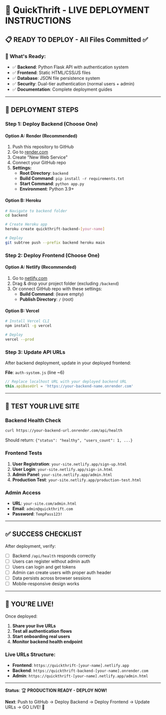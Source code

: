 # 🚀 QuickThrift - LIVE DEPLOYMENT INSTRUCTIONS

## 📋 **READY TO DEPLOY** - All Files Committed ✅

### 🎯 **What's Ready:**
- ✅ **Backend**: Python Flask API with authentication system
- ✅ **Frontend**: Static HTML/CSS/JS files  
- ✅ **Database**: JSON file persistence system
- ✅ **Security**: Dual-tier authentication (normal users + admin)
- ✅ **Documentation**: Complete deployment guides

---

## 🚀 **DEPLOYMENT STEPS**

### **Step 1: Deploy Backend (Choose One)**

#### Option A: Render (Recommended)
1. Push this repository to GitHub
2. Go to [render.com](https://render.com)
3. Create "New Web Service"
4. Connect your GitHub repo
5. **Settings:**
   - **Root Directory**: `backend`
   - **Build Command**: `pip install -r requirements.txt`
   - **Start Command**: `python app.py`
   - **Environment**: Python 3.9+

#### Option B: Heroku
```bash
# Navigate to backend folder
cd backend

# Create Heroku app
heroku create quickthrift-backend-[your-name]

# Deploy
git subtree push --prefix backend heroku main
```

### **Step 2: Deploy Frontend (Choose One)**

#### Option A: Netlify (Recommended)
1. Go to [netlify.com](https://netlify.com)
2. Drag & drop your project folder (excluding `/backend`)
3. Or connect GitHub repo with these settings:
   - **Build Command**: (leave empty)
   - **Publish Directory**: `/` (root)

#### Option B: Vercel
```bash
# Install Vercel CLI
npm install -g vercel

# Deploy
vercel --prod
```

### **Step 3: Update API URLs**
After backend deployment, update in your deployed frontend:

**File**: `auth-system.js` (line ~6)
```javascript
// Replace localhost URL with your deployed backend URL
this.apiBaseUrl = 'https://your-backend-name.onrender.com'
```

---

## 🧪 **TEST YOUR LIVE SITE**

### **Backend Health Check**
```bash
curl https://your-backend-url.onrender.com/api/health
```
Should return: `{"status": "healthy", "users_count": 1, ...}`

### **Frontend Tests**
1. **User Registration**: `your-site.netlify.app/sign-up.html`
2. **User Login**: `your-site.netlify.app/sign-in.html`  
3. **Admin Panel**: `your-site.netlify.app/admin.html`
4. **Production Test**: `your-site.netlify.app/production-test.html`

### **Admin Access**
- **URL**: `your-site.com/admin.html`
- **Email**: `admin@quickthrift.com`
- **Password**: `TempPass123!`

---

## ✅ **SUCCESS CHECKLIST**

After deployment, verify:
- [ ] Backend `/api/health` responds correctly
- [ ] Users can register without admin auth
- [ ] Users can login and get tokens
- [ ] Admin can create users with proper auth header
- [ ] Data persists across browser sessions
- [ ] Mobile-responsive design works

---

## 🎉 **YOU'RE LIVE!**

Once deployed:
1. **Share your live URLs**
2. **Test all authentication flows**
3. **Start onboarding real users**
4. **Monitor backend health endpoint**

### **Live URLs Structure:**
- **Frontend**: `https://quickthrift-[your-name].netlify.app`
- **Backend**: `https://quickthrift-backend-[your-name].onrender.com`
- **Admin**: `https://quickthrift-[your-name].netlify.app/admin.html`

---

**Status**: 🏆 **PRODUCTION READY - DEPLOY NOW!**

**Next**: Push to GitHub → Deploy Backend → Deploy Frontend → Update URLs → GO LIVE! 🚀
